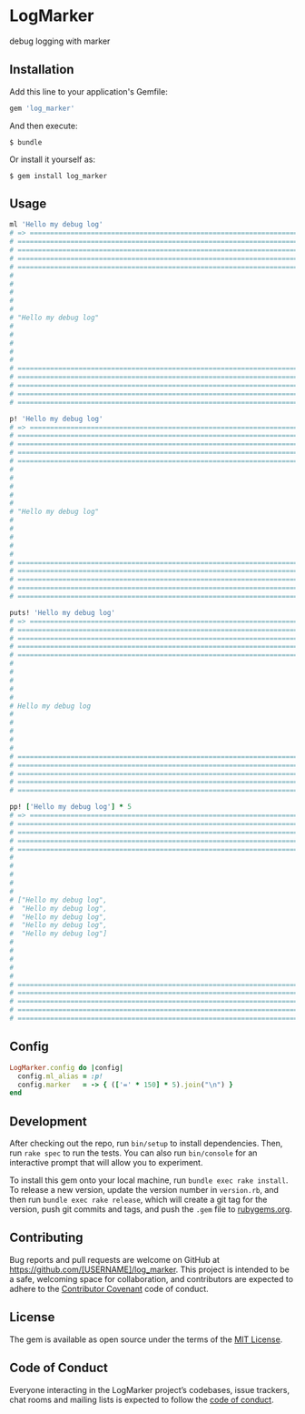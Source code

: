 # LogMarker

debug logging with marker

## Installation

Add this line to your application's Gemfile:

```ruby
gem 'log_marker'
```

And then execute:

    $ bundle

Or install it yourself as:

    $ gem install log_marker

## Usage

```ruby
ml 'Hello my debug log'
# => ======================================================================================================================================================
# ======================================================================================================================================================
# ======================================================================================================================================================
# ======================================================================================================================================================
# ======================================================================================================================================================
#
#
#
#
#
# "Hello my debug log"
#
#
#
#
#
# ======================================================================================================================================================
# ======================================================================================================================================================
# ======================================================================================================================================================
# ======================================================================================================================================================
# ======================================================================================================================================================

p! 'Hello my debug log'
# => ======================================================================================================================================================
# ======================================================================================================================================================
# ======================================================================================================================================================
# ======================================================================================================================================================
# ======================================================================================================================================================
#
#
#
#
#
# "Hello my debug log"
#
#
#
#
#
# ======================================================================================================================================================
# ======================================================================================================================================================
# ======================================================================================================================================================
# ======================================================================================================================================================
# ======================================================================================================================================================

puts! 'Hello my debug log'
# => ======================================================================================================================================================
# ======================================================================================================================================================
# ======================================================================================================================================================
# ======================================================================================================================================================
# ======================================================================================================================================================
#
#
#
#
#
# Hello my debug log
#
#
#
#
#
# ======================================================================================================================================================
# ======================================================================================================================================================
# ======================================================================================================================================================
# ======================================================================================================================================================
# ======================================================================================================================================================

pp! ['Hello my debug log'] * 5
# => ======================================================================================================================================================
# ======================================================================================================================================================
# ======================================================================================================================================================
# ======================================================================================================================================================
# ======================================================================================================================================================
#
#
#
#
#
# ["Hello my debug log",
#  "Hello my debug log",
#  "Hello my debug log",
#  "Hello my debug log",
#  "Hello my debug log"]
#
#
#
#
#
# ======================================================================================================================================================
# ======================================================================================================================================================
# ======================================================================================================================================================
# ======================================================================================================================================================
# ======================================================================================================================================================
```

## Config

```ruby
LogMarker.config do |config|
  config.ml_alias = :p!
  config.marker   = -> { (['=' * 150] * 5).join("\n") }
end
```

## Development

After checking out the repo, run `bin/setup` to install dependencies. Then, run `rake spec` to run the tests. You can also run `bin/console` for an interactive prompt that will allow you to experiment.

To install this gem onto your local machine, run `bundle exec rake install`. To release a new version, update the version number in `version.rb`, and then run `bundle exec rake release`, which will create a git tag for the version, push git commits and tags, and push the `.gem` file to [rubygems.org](https://rubygems.org).

## Contributing

Bug reports and pull requests are welcome on GitHub at https://github.com/[USERNAME]/log_marker. This project is intended to be a safe, welcoming space for collaboration, and contributors are expected to adhere to the [Contributor Covenant](http://contributor-covenant.org) code of conduct.

## License

The gem is available as open source under the terms of the [MIT License](https://opensource.org/licenses/MIT).

## Code of Conduct

Everyone interacting in the LogMarker project’s codebases, issue trackers, chat rooms and mailing lists is expected to follow the [code of conduct](https://github.com/[USERNAME]/log_marker/blob/master/CODE_OF_CONDUCT.md).
